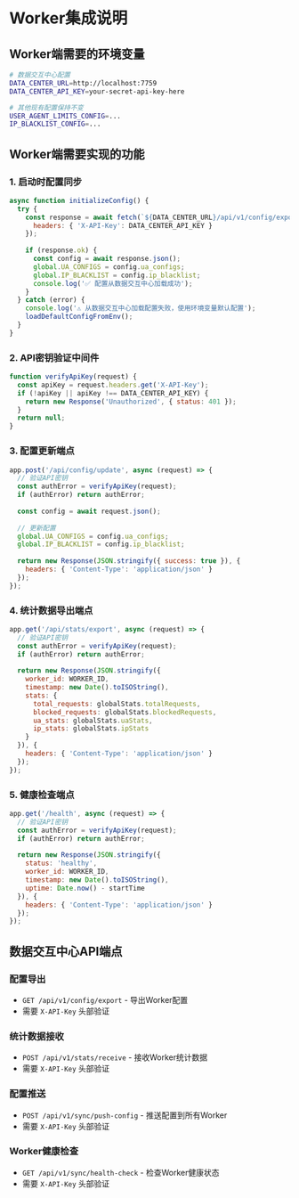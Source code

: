 # Worker集成说明

## Worker端需要的环境变量

```bash
# 数据交互中心配置
DATA_CENTER_URL=http://localhost:7759
DATA_CENTER_API_KEY=your-secret-api-key-here

# 其他现有配置保持不变
USER_AGENT_LIMITS_CONFIG=...
IP_BLACKLIST_CONFIG=...
```

## Worker端需要实现的功能

### 1. 启动时配置同步
```javascript
async function initializeConfig() {
  try {
    const response = await fetch(`${DATA_CENTER_URL}/api/v1/config/export`, {
      headers: { 'X-API-Key': DATA_CENTER_API_KEY }
    });
    
    if (response.ok) {
      const config = await response.json();
      global.UA_CONFIGS = config.ua_configs;
      global.IP_BLACKLIST = config.ip_blacklist;
      console.log('✅ 配置从数据交互中心加载成功');
    }
  } catch (error) {
    console.log('⚠️ 从数据交互中心加载配置失败，使用环境变量默认配置');
    loadDefaultConfigFromEnv();
  }
}
```

### 2. API密钥验证中间件
```javascript
function verifyApiKey(request) {
  const apiKey = request.headers.get('X-API-Key');
  if (!apiKey || apiKey !== DATA_CENTER_API_KEY) {
    return new Response('Unauthorized', { status: 401 });
  }
  return null;
}
```

### 3. 配置更新端点
```javascript
app.post('/api/config/update', async (request) => {
  // 验证API密钥
  const authError = verifyApiKey(request);
  if (authError) return authError;
  
  const config = await request.json();
  
  // 更新配置
  global.UA_CONFIGS = config.ua_configs;
  global.IP_BLACKLIST = config.ip_blacklist;
  
  return new Response(JSON.stringify({ success: true }), {
    headers: { 'Content-Type': 'application/json' }
  });
});
```

### 4. 统计数据导出端点
```javascript
app.get('/api/stats/export', async (request) => {
  // 验证API密钥
  const authError = verifyApiKey(request);
  if (authError) return authError;
  
  return new Response(JSON.stringify({
    worker_id: WORKER_ID,
    timestamp: new Date().toISOString(),
    stats: {
      total_requests: globalStats.totalRequests,
      blocked_requests: globalStats.blockedRequests,
      ua_stats: globalStats.uaStats,
      ip_stats: globalStats.ipStats
    }
  }), {
    headers: { 'Content-Type': 'application/json' }
  });
});
```

### 5. 健康检查端点
```javascript
app.get('/health', async (request) => {
  // 验证API密钥
  const authError = verifyApiKey(request);
  if (authError) return authError;
  
  return new Response(JSON.stringify({
    status: 'healthy',
    worker_id: WORKER_ID,
    timestamp: new Date().toISOString(),
    uptime: Date.now() - startTime
  }), {
    headers: { 'Content-Type': 'application/json' }
  });
});
```

## 数据交互中心API端点

### 配置导出
- `GET /api/v1/config/export` - 导出Worker配置
- 需要 `X-API-Key` 头部验证

### 统计数据接收
- `POST /api/v1/stats/receive` - 接收Worker统计数据
- 需要 `X-API-Key` 头部验证

### 配置推送
- `POST /api/v1/sync/push-config` - 推送配置到所有Worker
- 需要 `X-API-Key` 头部验证

### Worker健康检查
- `GET /api/v1/sync/health-check` - 检查Worker健康状态
- 需要 `X-API-Key` 头部验证

